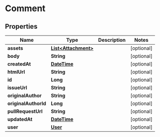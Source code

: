 
# Comment

## Properties
Name | Type | Description | Notes
------------ | ------------- | ------------- | -------------
**assets** | [**List&lt;Attachment&gt;**](Attachment.md) |  |  [optional]
**body** | **String** |  |  [optional]
**createdAt** | [**DateTime**](DateTime.md) |  |  [optional]
**htmlUrl** | **String** |  |  [optional]
**id** | **Long** |  |  [optional]
**issueUrl** | **String** |  |  [optional]
**originalAuthor** | **String** |  |  [optional]
**originalAuthorId** | **Long** |  |  [optional]
**pullRequestUrl** | **String** |  |  [optional]
**updatedAt** | [**DateTime**](DateTime.md) |  |  [optional]
**user** | [**User**](User.md) |  |  [optional]




